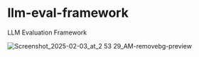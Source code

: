 # llm-eval-framework
LLM Evaluation Framework

![Screenshot_2025-02-03_at_2 53 29_AM-removebg-preview](https://github.com/user-attachments/assets/47302967-3b39-4dfb-b7f9-f0903be0a7b4)

